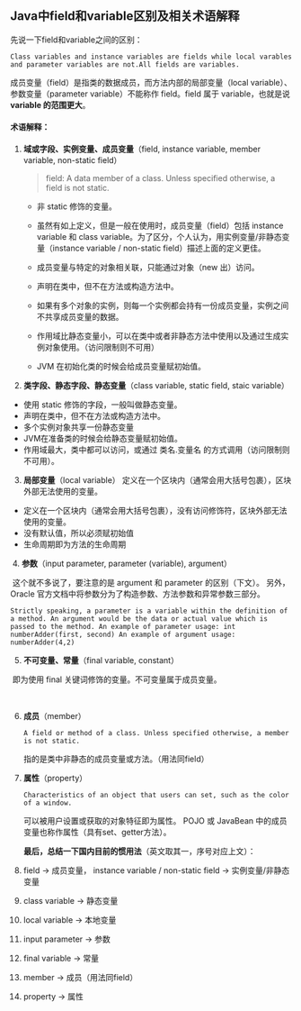 ## Java中field和variable区别及相关术语解释

先说一下field和variable之间的区别：

```
Class variables and instance variables are fields while local varables and parameter variables are not.All fields are variables.
```

成员变量（field）是指类的数据成员，而方法内部的局部变量（local variable）、参数变量（parameter variable）不能称作 field。field 属于 variable，也就是说 **variable 的范围更大**。



#### 术语解释：

1. **域或字段、实例变量、成员变量**（field, instance variable, member variable, non-static field）

   > field: A data member of a class. Unless specified otherwise, a field is not static.

   - 非 static 修饰的变量。

   - 虽然有如上定义，但是一般在使用时，成员变量（field）包括 instance variable 和 class variable。为了区分，个人认为，用实例变量/非静态变量（instance variable / non-static field）描述上面的定义更佳。

   - 成员变量与特定的对象相关联，只能通过对象（new 出）访问。

   - 声明在类中，但不在方法或构造方法中。

   - 如果有多个对象的实例，则每一个实例都会持有一份成员变量，实例之间不共享成员变量的数据。

   - 作用域比静态变量小，可以在类中或者非静态方法中使用以及通过生成实例对象使用。（访问限制则不可用）

   - JVM 在初始化类的时候会给成员变量赋初始值。

     

2. **类字段、静态字段、静态变量**（class variable, static field, staic variable）

- 使用 static 修饰的字段，一般叫做静态变量。
- 声明在类中，但不在方法或构造方法中。
- 多个实例对象共享一份静态变量
- JVM在准备类的时候会给静态变量赋初始值。
- 作用域最大，类中都可以访问，或通过 类名.变量名 的方式调用（访问限制则不可用）。



3. **局部变量**（local variable）
   定义在一个区块内（通常会用大括号包裹），区块外部无法使用的变量。

- 定义在一个区块内（通常会用大括号包裹），没有访问修饰符，区块外部无法使用的变量。
- 没有默认值，所以必须赋初始值
- 生命周期即为方法的生命周期



​	4. **参数**（input parameter, parameter (variable), argument）

​		这个就不多说了，要注意的是 argument 和 parameter 的区别（下文）。
​	另外，Oracle 官方文档中将参数分为了构造参数、方法参数和异常参数三部分。

```
Strictly speaking, a parameter is a variable within the definition of a method. An argument would be the data or actual value which is passed to the method. An example of parameter usage: int numberAdder(first, second) An example of argument usage: numberAdder(4,2)
```



5. **不可变量、常量**（final variable, constant）

​		即为使用 final 关键词修饰的变量。不可变量属于成员变量。

​	

 6. **成员**（member）

    ```
    A field or method of a class. Unless specified otherwise, a member is not static.
    ```

    指的是类中非静态的成员变量或方法。（用法同field）



7. **属性**（property）

   ```
   Characteristics of an object that users can set, such as the color of a window.
   ```

   可以被用户设置或获取的对象特征即为属性。
   POJO 或 JavaBean 中的成员变量也称作属性（具有set、getter方法）。



   **最后，总结一下国内目前的惯用法**（英文取其一，序号对应上文）：
	
1. field -> 成员变量， instance variable / non-static field -> 实例变量/非静态变量
2. class variable -> 静态变量
3. local variable -> 本地变量
4. input parameter -> 参数
5. final variable -> 常量
6. member -> 成员（用法同field）
7. property -> 属性